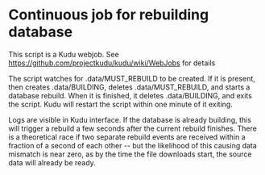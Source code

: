 # Continuous job for rebuilding database

This script is a Kudu webjob. See https://github.com/projectkudu/kudu/wiki/WebJobs for details

The script watches for .data/MUST_REBUILD to be created. If it is present, then creates
.data/BUILDING, deletes .data/MUST_REBUILD, and starts a database rebuild. When it is
finished, it deletes .data/BUILDING, and exits the script. Kudu will restart the script
within one minute of it exiting.

Logs are visible in Kudu interface. If the database is already building, this will
trigger a rebuild a few seconds after the current rebuild finishes. There is a
theoretical race if two separate rebuild events are received within a fraction of
a second of each other -- but the likelihood of this causing data mismatch is near
zero, as by the time the file downloads start, the source data will already be
ready.
